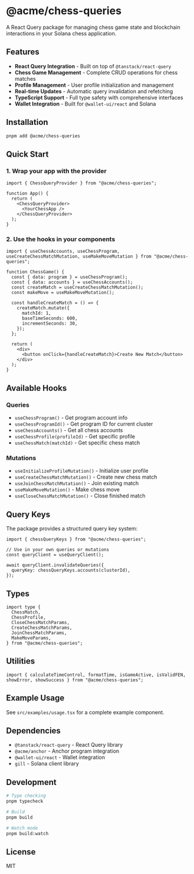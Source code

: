 # @acme/chess-queries

A React Query package for managing chess game state and blockchain interactions in your Solana chess application.

## Features

- **React Query Integration** - Built on top of `@tanstack/react-query`
- **Chess Game Management** - Complete CRUD operations for chess matches
- **Profile Management** - User profile initialization and management
- **Real-time Updates** - Automatic query invalidation and refetching
- **TypeScript Support** - Full type safety with comprehensive interfaces
- **Wallet Integration** - Built for `@wallet-ui/react` and Solana

## Installation

```bash
pnpm add @acme/chess-queries
```

## Quick Start

### 1. Wrap your app with the provider

```tsx
import { ChessQueryProvider } from "@acme/chess-queries";

function App() {
  return (
    <ChessQueryProvider>
      <YourChessApp />
    </ChessQueryProvider>
  );
}
```

### 2. Use the hooks in your components

```tsx
import { useChessAccounts, useChessProgram, useCreateChessMatchMutation, useMakeMoveMutation } from "@acme/chess-queries";

function ChessGame() {
  const { data: program } = useChessProgram();
  const { data: accounts } = useChessAccounts();
  const createMatch = useCreateChessMatchMutation();
  const makeMove = useMakeMoveMutation();

  const handleCreateMatch = () => {
    createMatch.mutate({
      matchId: 1,
      baseTimeSeconds: 600,
      incrementSeconds: 30,
    });
  };

  return (
    <div>
      <button onClick={handleCreateMatch}>Create New Match</button>
    </div>
  );
}
```

## Available Hooks

### Queries

- `useChessProgram()` - Get program account info
- `useChessProgramId()` - Get program ID for current cluster
- `useChessAccounts()` - Get all chess accounts
- `useChessProfile(profileId)` - Get specific profile
- `useChessMatch(matchId)` - Get specific chess match

### Mutations

- `useInitializeProfileMutation()` - Initialize user profile
- `useCreateChessMatchMutation()` - Create new chess match
- `useJoinChessMatchMutation()` - Join existing match
- `useMakeMoveMutation()` - Make chess move
- `useCloseChessMatchMutation()` - Close finished match

## Query Keys

The package provides a structured query key system:

```tsx
import { chessQueryKeys } from "@acme/chess-queries";

// Use in your own queries or mutations
const queryClient = useQueryClient();

await queryClient.invalidateQueries({
  queryKey: chessQueryKeys.accounts(clusterId),
});
```

## Types

```tsx
import type {
  ChessMatch,
  ChessProfile,
  CloseChessMatchParams,
  CreateChessMatchParams,
  JoinChessMatchParams,
  MakeMoveParams,
} from "@acme/chess-queries";
```

## Utilities

```tsx
import { calculateTimeControl, formatTime, isGameActive, isValidFEN, showError, showSuccess } from "@acme/chess-queries";
```

## Example Usage

See `src/examples/usage.tsx` for a complete example component.

## Dependencies

- `@tanstack/react-query` - React Query library
- `@acme/anchor` - Anchor program integration
- `@wallet-ui/react` - Wallet integration
- `gill` - Solana client library

## Development

```bash
# Type checking
pnpm typecheck

# Build
pnpm build

# Watch mode
pnpm build:watch
```

## License

MIT
